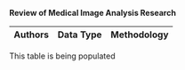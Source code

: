 **Review of Medical Image Analysis Research**

| Authors |Data Type | Methodology|
| :---  | :--- | :--- |


This table is being populated
